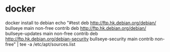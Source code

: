 # docker
docker install to debian
echo "#test
deb http://ftp.hk.debian.org/debian/ bullseye main non-free contrib
deb http://ftp.hk.debian.org/debian/ bullseye-updates main non-free contrib
deb http://ftp.hk.debian.org/debian-security bullseye-security main contrib non-free" | tee -a /etc/apt/sources.list
